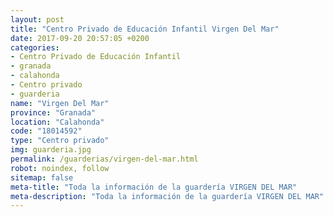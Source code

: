 ```yaml
---
layout: post
title: "Centro Privado de Educación Infantil Virgen Del Mar"
date: 2017-09-20 20:57:05 +0200
categories:
- Centro Privado de Educación Infantil
- granada
- calahonda
- Centro privado
- guarderia
name: "Virgen Del Mar"
province: "Granada"
location: "Calahonda"
code: "18014592"
type: "Centro privado"
img: guarderia.jpg
permalink: /guarderias/virgen-del-mar.html
robot: noindex, follow
sitemap: false
meta-title: "Toda la información de la guardería VIRGEN DEL MAR"
meta-description: "Toda la información de la guardería VIRGEN DEL MAR"
---
```

